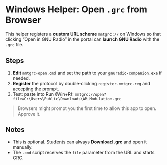 # Windows Helper: Open `.grc` from Browser

This helper registers a **custom URL scheme** `mmtgrc://` on Windows so that clicking
“Open in GNU Radio” in the portal can **launch GNU Radio** with the `.grc` file.

## Steps

1. **Edit** `mmtgrc-open.cmd` and set the path to your `gnuradio-companion.exe` if needed.
2. **Register** the protocol by double-clicking `register-mmtgrc.reg` and accepting the prompt.
3. Test: paste into Run (Win+R): `mmtgrc://open?file=C:\Users\Public\Downloads\AM_Modulation.grc`

> Browsers might prompt you the first time to allow this app to open. Approve it.

## Notes
- This is optional. Students can always **Download .grc** and open it manually.
- The `.cmd` script receives the `file` parameter from the URL and starts GRC.
